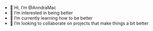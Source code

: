 - 👋 Hi, I’m @AnndraMac
- 👀 I’m interested in being better
- 🌱 I’m currently learning how to be better
- 💞️ I’m looking to collaborate on projects that make things a bit better
